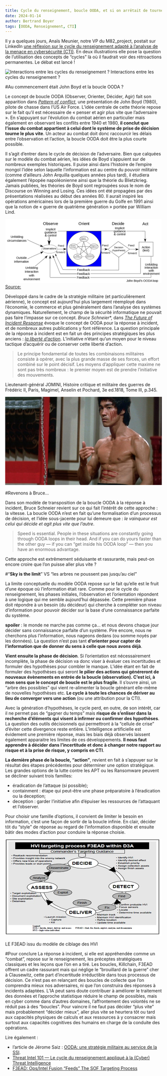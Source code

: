 ```yaml
---
title: Cycle du renseignement, boucle OODA, et si on arrêtait de tourner en rond ?
date: 2024-01-14
author: Bertrand Boyer
tags: [OODA, Renseignement, CTI]
---
```


Il y a quelques jours, Anaïs Meunier, notre VP du M82_project, postait sur LinkedIn [une réflexion sur le cycle du renseignement adapté à l’analyse de la menace en cybersécurité (CTI)](https://www.linkedin.com/search/results/content/?fromMember=%5B%22ACoAACk9IJ0BqDlMk3g_kf5-Vd8ElqBHC7S2kuc%22%5D&heroEntityKey=urn%3Ali%3Afsd_profile%3AACoAACk9IJ0BqDlMk3g_kf5-Vd8ElqBHC7S2kuc&keywords=ana%C3%AFs+meunier&position=0&searchId=27c1783f-f25d-4f57-8595-5da286cfaf6c&sid=J%2C_&update=urn%3Ali%3Afs_updateV2%3A%28urn%3Ali%3Aactivity%3A7151593255942447104%2CBLENDED_SEARCH_FEED%2CEMPTY%2CDEFAULT%2Cfalse%29). En deux illustrations elle pose la question de l’utilisation des concepts de “cycles” là où il faudrait voir des rétroactions permanentes. Le débat est lancé !

![Interactions entre les cycles du renseignement ?](/images/boucle2.jpg)
Interactions entre les cycles du renseignement ?

#Au commencement était John Boyd et la boucle OODA ?

Le concept de boucle OODA (Observer, Orienter, Décider, Agir) fait son apparition dans [*Pattern of conflict*](https://www.oodaloop.com/archive/2022/02/26/john-boyd-on-patterns-of-conflict-and-the-ooda-loop/), une présentation de John Boyd (1980), pilote de chasse dans l’US Air Force. L’idée centrale de cette théorie repose sur le fait qu’il est nécessaire de « penser et agir plus vite que l’adversaire ». En s’appuyant sur l’évolution du combat aérien en particulier mais également en observant les conflits entre 1940 et 1980, **il conclut que l’issue du combat appartient à celui dont le système de prise de décision tourne le plus vite**. Un acteur au combat doit donc raccourcir les délais entre l’observation et l’action, la boucle OODA doit être la plus courte possible.

Il s’agit d’entrer dans le cycle de décision de l’adversaire. Bien que calquées sur le modèle du combat aérien, les idées de Boyd s’appuient sur de nombreux exemples historiques. Il puise ainsi dans l’histoire de l’empire mongol l’idée selon laquelle l’information est au centre du pouvoir militaire (comme d’ailleurs John Arquilla quelques années plus tard), il étudiera également l’épopée napoléonienne ainsi que la théorie du Blietzkrieg. Jamais publiées, les théories de Boyd sont regroupées sous le nom de Discourse on Winning and Losing. Ces idées ont été propagées par des présentations réalisées au début des années 80. Il aurait inspiré les opérations américaines lors de la première guerre du Golfe en 1991 ainsi que la notion de « guerre de quatrième génération » portée par William Lind.

![OODA](/static/images/1599px-OODA.Boyd.svg.png)
[Source:](https://en.wikipedia.org/wiki/File:OODA.Boyd.svg)

Développé dans le cadre de la stratégie militaire (et particulièrement aérienne), le concept est aujourd’hui plus largement réemployé dans l’économie, le commerce et plus généralement dans l’analyse des systèmes dynamiques. Naturellement, le champ de la sécurité informatique ne pouvait pas faire l’impasse sur ce concept. *Bruce Schneier**, dans [*The Future of Incident Response*](https://www.schneier.com/blog/archives/2014/11/the_future_of_i.html) évoque le concept de OODA pour la réponse à incident, et de nombreux autres publications y font référence. La question principale de la réponse à incident est en fait un des principes stratégiques les plus anciens : [*la liberté d’action*](http://lechoduchampdebataille.blogspot.fr/2012/12/le-principe-de-liberte-daction-1.html). L’initiative n’étant qu’un moyen pour le niveau tactique d’acquérir ou de conserver cette liberté d’action.

>Le principe fondamental de toutes les combinaisons militaires consiste à opérer, avec la plus grande masse de ses forces, un effort combiné sur le point décisif. Les moyens d’appliquer cette maxime ne sont pas très nombreux : le premier moyen est de prendre l’initiative des mouvements.

Lieutenant-général JOMINI, Histoire critique et militaire des guerres de Frédéric II, Paris, Magimel, Anselin et Pochard, 3e ed.1818, Tome III, p.345.

![BruceLee](/static/images/BruceLEE.jpg)

#Revenons à Bruce…

Dans son modèle de transposition de la boucle OODA à la réponse à incident, Bruce Schneier revient sur ce qui fait l’intérêt de cette approche : la vitesse. La boucle OODA n’est en fait qu’une formalisation d’un processus de décision, et l’idée sous-jacente pour lui demeure que : *le vainqueur est celui qui décide et agit plus vite que l’autre*.

>Speed is essential. People in these situations are constantly going through OODA loops in their head. And if you can do yours faster than the other guy — if you can “get inside his OODA loop” — then you have an enormous advantage.

Cette approche est extrêmement séduisante et rassurante, mais peut-on encore croire que l’on puisse aller plus vite ?

#“**Sky is the limit**” VS “les arbres ne poussent pas jusqu’au ciel”

La limite conceptuelle du modèle OODA repose sur le fait qu’elle est le fruit d’une époque où l’information était rare. Comme pour le cycle du renseignement, les phases initiales, l’observation et l’orientation répondent à une logique qui me semble aujourd’hui dépassée. Cette première phase doit répondre à un besoin (du décideur) qui cherche à compléter son niveau d’information pour pouvoir décider sur la base d’une connaissance parfaite du système.

**spoiler** : le monde ne marche pas comme ça… et nous devons chaque jour décider sans connaissance parfaite d’un système. Pire encore, nous ne cherchons plus l’information, nous nageons dedans (ou somme noyés par les données). La question n’est pas tant **d’orienter pour capter de l’information que de donner du sens à celle que nous avons déjà**.

**Vient ensuite la phase de décision**. Si l’orientation est nécessairement incomplète, la phase de décision va donc viser à évaluer ces incertitudes et formuler des hypothèses pour combler le manque. L’idée étant en fait de formuler des hypothèses qui seront **le pilier des actions qui généreront de nouveaux évènements en entrée de la boucle (observation). C’est ici, à mon sens que le concept de boucle est le plus fragile**. Il s’ouvre ainsi, un “arbre des possibles” qui vient re-alimenter la boucle générant elle-même de nouvelles hypothèses etc. **Le cycle à toute les chances de dériver au lieu de converger vers une action** (ou une attribution pour la CTI).

Avec la génération d’hypothèses, le cycle perd, en outre, de son intérêt, car il ne permet pas de “gagner du temps” mais **risque de s’enliser dans la recherche d’éléments qui visent à infirmer ou confirmer des hypothèses**. La question des outils décisionnels qui permettront à la “cellule de crise” d’éviter cette divergence reste entière. L’intelligence artificielle est évidement une première réponse, mais les biais déjà observés laissent également apparaitre les limites de ces développements. **Il nous faut apprendre à décider dans l’incertitude et donc à changer notre rapport au risque et à la prise de risque, y compris en CTI**.

**La dernière phase de la boucle, “action”**, revient en fait à s’appuyer sur le résultat des étapes précédentes pour déterminer une option stratégique. Les grandes options de la lutte contre les APT ou les Ransomware peuvent se décliner suivant trois familles:

- éradication de l’attaque (si possible);
- containment : étape qui peut-être une phase préparatoire à l’éradication ou la deception;
- deception : garder l’initiative afin d’épuiser les ressources de l’attaquant et l’observer.

Pour choisir une famille d’options, il convient de limiter le besoin en information, c’est une façon de sortir de la boucle infinie. En clair, décider tôt du “style” de réponse au regard de l’information disponible et ensuite bâtir des modes d’action pour conduire la réponse choisie.

![F3EAD](/static/images/F3EAD.jpg)

LE F3EAD issu du modèle de ciblage des HVI

#Pour conclure
La réponse à incident, si elle est appréhendée comme un “combat”, repose sur le renseignement, les préceptes stratégiques classiques et les leçons que l’on en a tiré. Les boucles, Killchain, F3EAD offrent un cadre rassurant mais qui néglige le “brouillard de la guerre” cher à Clausewitz, cette part d’incertitude irréductible dans tous processus de décision. Ce n’est pas en relançant des boucles de collecte que l’on comprendra mieux nos adversaires, ni que l’on construira des réponses à incidents adaptées. L’IA peut sans doute contribuer à améliorer le traitement des données et l’approche statistique réduire le champ de possibles, mais en cyber comme dans d’autres domaines, l’affrontement des volontés ne se réduit pas à des “boucles”. Pour vaincre il ne faut pas décider “plus vite” mais probablement “décider mieux”, aller plus vite se heurtera tôt ou tard aux capacités physiques de calculs et aux ressources à y consacrer mais surtout aux capacités cognitives des humains en charge de la conduite des opérations.

Lire également : 
- l’article de Jérome Saiz : [OODA: une stratégie militaire au service de la SSI](http://magazine.qualys.fr/conformite-organisation/ooda-ssi/).
- [Threat Intel 101 — Le cycle du renseignement appliqué à la (Cyber) Threat Intelligence](https://medium.com/cyberthreatintel/cycle-du-renseignement-threatintel-7dc26a168c0f)
- [F3EAD: Ops/Intel Fusion “Feeds” The SOF Targeting Process](https://smallwarsjournal.com/jrnl/art/f3ead-opsintel-fusion-%E2%80%9Cfeeds%E2%80%9D-the-sof-targeting-process)
